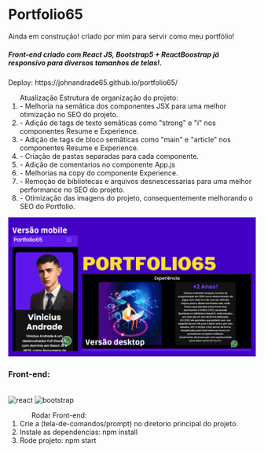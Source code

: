 ﻿# Portfolio65
<p>Ainda em construção! criado por mim para servir como meu portfólio!</p>
<h5>Front-end criado com React JS, Bootstrap5 + ReactBoostrap já responsivo para diversos tamanhos de telas!.</h5>
<p>Deploy: https://johnandrade65.github.io/portfolio65/</p>

<ol>Atualização Estrutura de organização do projeto:
  <li>- Melhoria na semâtica dos componentes JSX para uma melhor otimização no SEO do projeto.</li>
  <li>- Adição de tags de texto semâticas como "strong" e "i" nos componentes Resume e Experience.</li>
  <li>- Adição de tags de bloco semâticas como "main" e "article" nos componentes Resume e Experience.</li>
  <li>- Criação de pastas separadas para cada componente.</li>
  <li>- Adição de comentarios no componente App.js</li>
  <li>- Melhorias na copy do componente Experience.</li>
  <li>- Remoção de bibliotecas e arquivos desnescessarias para uma melhor performance no SEO do projeto.</li>
  <li>- Otimização das imagens do projeto, consequentemente melhorando o SEO do Portfolio.</li>
</ol>
<img src="./src/assets/readme.png" alt="Screen Capture">
<div>
  <h3>Front-end:</h3>
  <div style="display: inline_block"><br/>
    <img alt="react" src="https://img.shields.io/badge/React-20232A?style=for-the-badge&logo=react&logoColor=61DAFB"/>
    <img alt="bootstrap" src="https://img.shields.io/badge/Bootstrap-563D7C?style=for-the-badge&logo=bootstrap&logoColor=white"/>
  </div>
</div>
<ol>
<ol>Rodar Front-end:</ol>
  <li>Crie a (tela-de-comandos/prompt) no diretorio principal do projeto.</li>
  <li>Instale as dependencias: npm install</li>
  <li>Rode projeto: npm start</li>
</ol>

